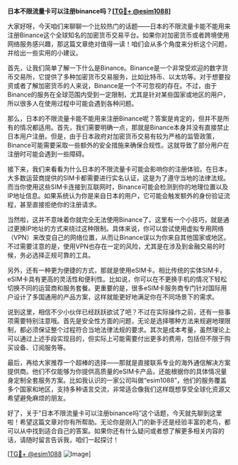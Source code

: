 **日本不限流量卡可以注册binance吗？[[TG💪+ @esim1088](https://t.me/s/esim1088)]**

大家好呀，今天咱们来聊聊一个比较热门的话题——日本的不限流量卡能不能用来注册Binance这个全球知名的加密货币交易平台。如果你对加密货币或者跨境使用网络服务感兴趣，那这篇文章绝对值得一读！咱们会从多个角度来分析这个问题，并给出一些实用的小建议。

首先，让我们简单了解一下什么是Binance。Binance是一个非常受欢迎的数字货币交易所，它提供了多种加密货币交易服务，比如比特币、以太坊等。对于想要投资或者了解加密货币的人来说，Binance是一个不可忽视的存在。不过，由于Binance的服务在全球范围内受到一定限制，尤其是针对某些国家或地区的用户，所以很多人在使用过程中可能会遇到各种问题。

那么，日本的不限流量卡能不能用来注册Binance呢？答案是肯定的，但并不是所有的情况都适用。首先，我们需要明确一点，那就是Binance本身并没有直接禁止日本用户注册。但是，由于日本政府对加密货币交易有较为严格的监管政策，Binance可能需要采取一些额外的安全措施来确保合规性。这就导致了部分用户在注册时可能会遇到一些障碍。

接下来，我们来看看为什么日本的不限流量卡可能会影响你的注册体验。在日本，大多数运营商提供的SIM卡都需要进行实名认证，这是为了遵守当地的法律法规。而当你使用这些SIM卡连接到互联网时，Binance可能会检测到你的地理位置以及IP地址信息。如果系统认为你是来自日本的用户，它可能会触发额外的身份验证流程，甚至直接拒绝你的注册请求。

当然啦，这并不意味着你就完全无法使用Binance了。这里有一个小技巧，就是通过更换IP地址的方式来绕过这种限制。具体来说，你可以尝试使用虚拟专用网络（VPN）来改变自己的网络位置，从而让Binance误以为你来自其他国家或地区。不过需要注意的是，使用VPN也存在一定的风险，尤其是在涉及到金融交易的时候，务必选择正规可靠的工具。

另外，还有一种更为便捷的方式，那就是使用eSIM卡。相比传统的实体SIM卡，eSIM卡具有更高的灵活性和便利性。比如说，你可以在不更换手机的情况下轻松切换不同的运营商和服务套餐。更重要的是，很多eSIM卡服务商专门针对国际用户设计了多国通用的产品方案，这样就能更好地满足你在不同场景下的需求。

说到这里，相信不少小伙伴已经跃跃欲试了吧？不过在实际操作之前，还有一些事项需要特别注意哦。首先是安全性方面的问题，无论是选择哪种方法来规避地理限制，都必须保证整个过程符合当地法律法规的要求。其次是成本考量，虽然理论上可以通过上述手段实现目的，但实际上可能需要付出更多的费用，包括但不限于购买设备、订阅服务等。

最后，再给大家推荐一个超棒的选择——那就是直接联系专业的海外通信解决方案提供商。他们不仅能够为你提供高质量的eSIM卡产品，还能根据你的具体情况量身定制全套服务方案。比如我认识的一家公司叫做“esim1088”，他们的服务覆盖多个国家和地区，支持多种语言交流，非常适合像我们这样既想享受全球化资源又希望避免麻烦的朋友。

好了，关于“日本不限流量卡可以注册binance吗”这个话题，今天就先聊到这里啦！希望这篇文章对你有所帮助。无论你是刚入门的新手还是经验丰富的老鸟，都可以从中找到适合自己的答案。如果你还有什么疑问或者想了解更多相关内容的话，请随时留言告诉我，咱们一起探讨！

[[TG💪+ @esim1088](https://t.me/s/esim1088) ![Image](https://i.postimg.cc/4NQfJmqS/Snipaste-2025-05-13-00-14-12.png)]